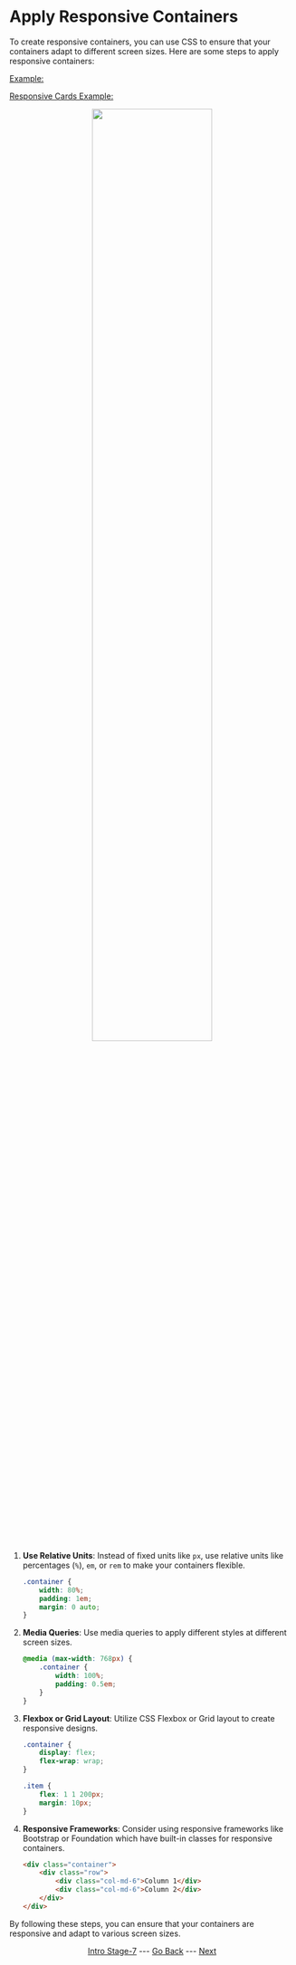 # Apply Responsive Containers
To create responsive containers, you can use CSS to ensure that your containers adapt to different screen sizes. Here are some steps to apply responsive containers:

[Example:](documents/Responsive-Containers/)

[Responsive Cards Example:](documents/responsive-cards/)

<div align="center">
    <img src= "resources/example-rescont_1.gif" width="65%">
</div>

1. **Use Relative Units**: Instead of fixed units like `px`, use relative units like percentages (`%`), `em`, or `rem` to make your containers flexible.

    ```css
    .container {
        width: 80%;
        padding: 1em;
        margin: 0 auto;
    }
    ```

2. **Media Queries**: Use media queries to apply different styles at different screen sizes.

    ```css
    @media (max-width: 768px) {
        .container {
            width: 100%;
            padding: 0.5em;
        }
    }
    ```

3. **Flexbox or Grid Layout**: Utilize CSS Flexbox or Grid layout to create responsive designs.

    ```css
    .container {
        display: flex;
        flex-wrap: wrap;
    }

    .item {
        flex: 1 1 200px;
        margin: 10px;
    }
    ```

4. **Responsive Frameworks**: Consider using responsive frameworks like Bootstrap or Foundation which have built-in classes for responsive containers.

    ```html
    <div class="container">
        <div class="row">
            <div class="col-md-6">Column 1</div>
            <div class="col-md-6">Column 2</div>
        </div>
    </div>
    ```

By following these steps, you can ensure that your containers are responsive and adapt to various screen sizes.

<div align="center">

[Intro Stage-7](/Stage-7/) --- [Go Back](/Stage-7/responsive-design.md)  ---  [Next](/Stage-7/media-queries.md)

</div>